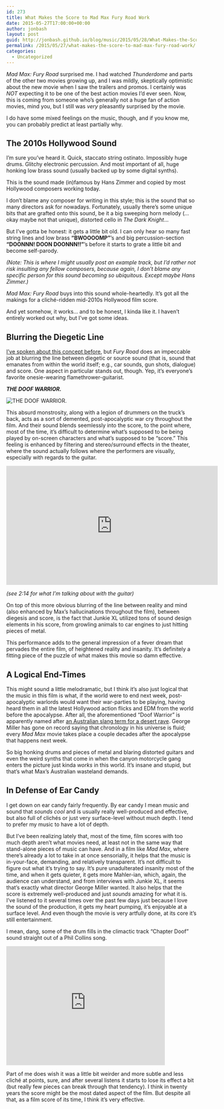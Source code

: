 ```yaml
---
id: 273
title: What Makes the Score to Mad Max Fury Road Work
date: 2015-05-27T17:00:00+00:00
author: jonbash
layout: post
guid: http://jonbash.github.io/blog/music/2015/05/28/What-Makes-the-Score-to-Fury-Road-Work
permalink: /2015/05/27/what-makes-the-score-to-mad-max-fury-road-work/
categories:
  - Uncategorized
---
```

<p><em>Mad Max: Fury Road</em> surprised me. I had watched <em>Thunderdome</em> and parts of the other two movies growing up, and I was mildly, skeptically optimistic about the new movie when I saw the trailers and promos. I certainly was <em>NOT</em> expecting it to be one of the best action movies I’d ever seen. Now, this is coming from someone who’s generally not a huge fan of action movies, mind you, but I still was <em>very</em> pleasantly surprised by the movie.</p>

<p>I do have some mixed feelings on the music, though, and if you know me, you can probably predict at least partially why.</p>

<h2 id="the-2010s-hollywood-sound">The 2010s Hollywood Sound</h2>

<p>I’m sure you’ve heard it. Quick, staccato string ostinato. Impossibly huge drums. Glitchy electronic percussion. And most important of all, huge honking low brass sound (usually backed up by some digital synths).</p>

<p>This is the sound made (in)famous by Hans Zimmer and copied by most Hollywood composers working today.</p>

<p>I don’t blame any composer for writing in this style; this is the sound that so many directors ask for nowadays. Fortunately, usually there’s some unique bits that are grafted onto this sound, be it a big sweeping horn melody (…okay maybe not that unique), distorted cello in <em>The Dark Knight</em>…</p>

<p>But I’ve gotta be honest: it gets a little bit old. I can only hear so many fast string lines and low brass <strong>“BWOOOOMP”</strong>’s and big percussion-section <strong>“DOONNN! DOON DOONNN!!”</strong>’s before it starts to grate a little bit and become self-parody.</p>

<p><em>(Note: This is where I might usually post an example track, but I’d rather not risk insulting any fellow composers, because again, I don’t blame any specific person for this sound becoming so ubiquitous. Except maybe Hans Zimmer.)</em></p>

<p><em>Mad Max: Fury Road</em> buys into this sound whole-heartedly. It’s got all the makings for a cliché-ridden mid-2010s Hollywood film score.</p>

<p>And yet somehow, it works… and to be honest, I kinda like it. I haven’t entirely worked out why, but I’ve got some ideas.</p>

<h2 id="blurring-the-diegetic-line">Blurring the Diegetic Line</h2>

<p><a href="https://jonbash.wordpress.com/2014/04/12/pioneers-on-the-ludomusical-frontier-sound-art-and-spectromorphology-in-games/">I’ve spoken about this concept before</a>, but <em>Fury Road</em> does an impeccable job at blurring the line between diegetic or source sound (that is, sound that emanates from within the world itself; e.g., car sounds, gun shots, dialogue) and score. One aspect in particular stands out, though. Yep, it’s everyone’s favorite onesie-wearing flamethrower-guitarist.</p>

<p><strong><em>THE DOOF WARRIOR.</em></strong></p>

<p><img src="http://jonbash.github.io/images/Doof-Warrior_002.jpg" alt="THE DOOF WARRIOR." /></p>

<p>This absurd monstrosity, along with a legion of drummers on the truck’s back, acts as a sort of demented, post-apocalyptic war cry throughout the film. And their sound blends seemlessly into the score, to the point where, most of the time, it’s difficult to determine what’s supposed to be being played by on-screen characters and what’s supposed to be “score.” This feeling is enhanced by filtering and stereo/surround effects in the theater, where the sound actually follows where the performers are visually, especially with regards to the guitar.</p>

<iframe width="560" height="315" src="https://www.youtube.com/embed/g8lebbgyopg?t=2m14s" frameborder="0" allowfullscreen=""></iframe>

<p><em>(see 2:14 for what I’m talking about with the guitar)</em></p>

<p>On top of this more obvious blurring of the line between reality and mind (also enhanced by Max’s hallucinations throughout the film), between diegesis and score, is the fact that Junkie XL utilized tons of sound design elements in his score, from growling animals to car engines to just hitting pieces of metal.</p>

<p>This performance adds to the general impression of a fever dream that pervades the entire film, of heightened reality and insanity. It’s definitely a fitting piece of the puzzle of what makes this movie so damn effective.</p>

<h2 id="a-logical-end-times">A Logical End-Times</h2>

<p>This might sound a little melodramatic, but I think it’s also just logical that the music in this film is what, if the world were to end next week, post-apocalyptic warlords would want their war-parties to be playing, having heard them in all the latest Hollywood action flicks and EDM from the world before the apocalypse. After all, the aforementioned “Doof Warrior” is apparently named after <a href="http://en.wikipedia.org/wiki/Doof">an Australian slang term for a desert rave</a>. George Miller has gone on record saying that chronology in his universe is fluid; every <em>Mad Max</em> movie takes place a couple decades after the apocalypse that happens next week.</p>

<p>So big honking drums and pieces of metal and blaring distorted guitars and even the weird synths that come in when the canyon motorcycle gang enters the picture just kinda <em>works</em> in this world. It’s insane and stupid, but that’s what Max’s Australian wasteland demands.</p>

<h2 id="in-defense-of-ear-candy">In Defense of Ear Candy</h2>

<p>I get down on ear candy fairly frequently. By ear candy I mean music and sound that <em>sounds cool</em> and is usually really well-produced and effective, but also full of clichés or just very surface-level without much depth. I tend to prefer my music to have a lot of depth.</p>

<p>But I’ve been realizing lately that, most of the time, film scores with too much depth aren’t what movies need, at least not in the same way that stand-alone pieces of music can have. And in a film like <em>Mad Max</em>, where there’s already a lot to take in at once sensorially, it helps that the music is in-your-face, demanding, and relatively transparent. It’s not difficult to figure out what it’s trying to say. It’s pure unadulterated insanity most of the time, and when it gets quieter, it gets more Mahler-ian, which, again, the audience can understand, and from interviews with Junkie XL, it seems that’s exactly what director George Miller wanted. It also helps that the score is extremely well-produced and just <em>sounds</em> amazing for what it is. I’ve listened to it several times over the past few days just because I love the sound of the production, it gets my heart pumping, it’s enjoyable at a surface level. And even though the movie is very artfully done, at its core it’s still entertainment.</p>

<p>I mean, dang, some of the drum fills in the climactic track “Chapter Doof” sound straight out of a Phil Collins song.</p>

<iframe width="420" height="315" src="https://www.youtube.com/embed/tQBnlWAMq_Q" frameborder="0" allowfullscreen=""></iframe>

<p>Part of me does wish it was a little bit weirder and more subtle and less cliché at points, sure, and after several listens it starts to lose its effect a bit (but really few pieces can break through that tendency). I think in twenty years the score might be the most dated aspect of the film. But despite all that, as a film score of its time, I think it’s very effective.</p>
